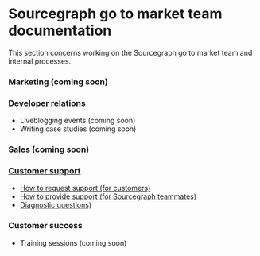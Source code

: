 # Sourcegraph go to market team documentation

This section concerns working on the Sourcegraph go to market team and internal processes. 

### Marketing (coming soon)

### [Developer relations](devrel/index.md)

- Liveblogging events (coming soon)
- Writing case studies (coming soon)

### Sales (coming soon)

### [Customer support](support/index.md)

- [How to request support (for customers)](support/index.md#how-to-get-support-for-customers)
- [How to provide support (for Sourcegraph teammates)](support/index.md#how-to-provide-support-for-sourcegraph-teammates)
- [Diagnostic questions)](support/diagnostics.md)

### Customer success

- Training sessions (coming soon)
